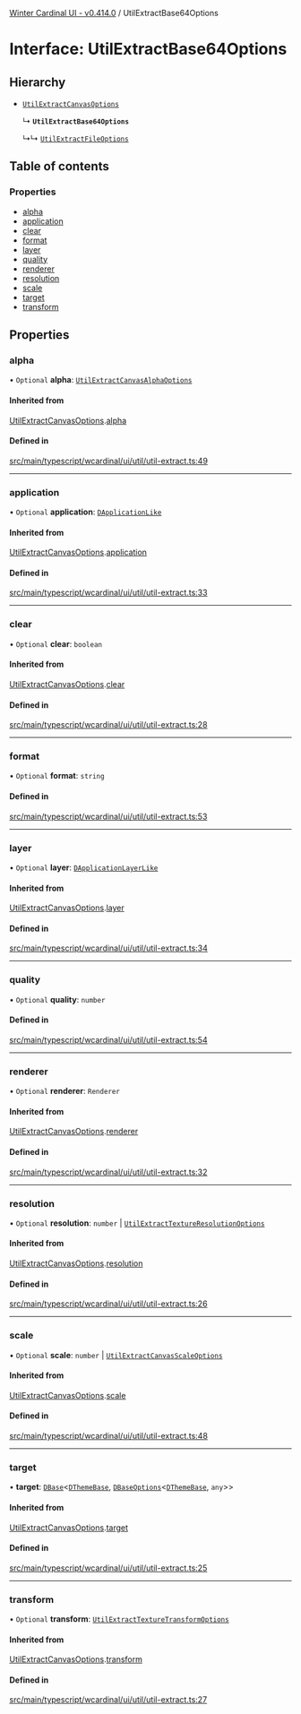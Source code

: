 [Winter Cardinal UI - v0.414.0](../index.md) / UtilExtractBase64Options

# Interface: UtilExtractBase64Options

## Hierarchy

- [`UtilExtractCanvasOptions`](UtilExtractCanvasOptions.md)

  ↳ **`UtilExtractBase64Options`**

  ↳↳ [`UtilExtractFileOptions`](UtilExtractFileOptions.md)

## Table of contents

### Properties

- [alpha](UtilExtractBase64Options.md#alpha)
- [application](UtilExtractBase64Options.md#application)
- [clear](UtilExtractBase64Options.md#clear)
- [format](UtilExtractBase64Options.md#format)
- [layer](UtilExtractBase64Options.md#layer)
- [quality](UtilExtractBase64Options.md#quality)
- [renderer](UtilExtractBase64Options.md#renderer)
- [resolution](UtilExtractBase64Options.md#resolution)
- [scale](UtilExtractBase64Options.md#scale)
- [target](UtilExtractBase64Options.md#target)
- [transform](UtilExtractBase64Options.md#transform)

## Properties

### alpha

• `Optional` **alpha**: [`UtilExtractCanvasAlphaOptions`](UtilExtractCanvasAlphaOptions.md)

#### Inherited from

[UtilExtractCanvasOptions](UtilExtractCanvasOptions.md).[alpha](UtilExtractCanvasOptions.md#alpha)

#### Defined in

[src/main/typescript/wcardinal/ui/util/util-extract.ts:49](https://github.com/winter-cardinal/winter-cardinal-ui/blob/v0.414.0/src/main/typescript/wcardinal/ui/util/util-extract.ts#L49)

___

### application

• `Optional` **application**: [`DApplicationLike`](DApplicationLike.md)

#### Inherited from

[UtilExtractCanvasOptions](UtilExtractCanvasOptions.md).[application](UtilExtractCanvasOptions.md#application)

#### Defined in

[src/main/typescript/wcardinal/ui/util/util-extract.ts:33](https://github.com/winter-cardinal/winter-cardinal-ui/blob/v0.414.0/src/main/typescript/wcardinal/ui/util/util-extract.ts#L33)

___

### clear

• `Optional` **clear**: `boolean`

#### Inherited from

[UtilExtractCanvasOptions](UtilExtractCanvasOptions.md).[clear](UtilExtractCanvasOptions.md#clear)

#### Defined in

[src/main/typescript/wcardinal/ui/util/util-extract.ts:28](https://github.com/winter-cardinal/winter-cardinal-ui/blob/v0.414.0/src/main/typescript/wcardinal/ui/util/util-extract.ts#L28)

___

### format

• `Optional` **format**: `string`

#### Defined in

[src/main/typescript/wcardinal/ui/util/util-extract.ts:53](https://github.com/winter-cardinal/winter-cardinal-ui/blob/v0.414.0/src/main/typescript/wcardinal/ui/util/util-extract.ts#L53)

___

### layer

• `Optional` **layer**: [`DApplicationLayerLike`](DApplicationLayerLike.md)

#### Inherited from

[UtilExtractCanvasOptions](UtilExtractCanvasOptions.md).[layer](UtilExtractCanvasOptions.md#layer)

#### Defined in

[src/main/typescript/wcardinal/ui/util/util-extract.ts:34](https://github.com/winter-cardinal/winter-cardinal-ui/blob/v0.414.0/src/main/typescript/wcardinal/ui/util/util-extract.ts#L34)

___

### quality

• `Optional` **quality**: `number`

#### Defined in

[src/main/typescript/wcardinal/ui/util/util-extract.ts:54](https://github.com/winter-cardinal/winter-cardinal-ui/blob/v0.414.0/src/main/typescript/wcardinal/ui/util/util-extract.ts#L54)

___

### renderer

• `Optional` **renderer**: `Renderer`

#### Inherited from

[UtilExtractCanvasOptions](UtilExtractCanvasOptions.md).[renderer](UtilExtractCanvasOptions.md#renderer)

#### Defined in

[src/main/typescript/wcardinal/ui/util/util-extract.ts:32](https://github.com/winter-cardinal/winter-cardinal-ui/blob/v0.414.0/src/main/typescript/wcardinal/ui/util/util-extract.ts#L32)

___

### resolution

• `Optional` **resolution**: `number` \| [`UtilExtractTextureResolutionOptions`](UtilExtractTextureResolutionOptions.md)

#### Inherited from

[UtilExtractCanvasOptions](UtilExtractCanvasOptions.md).[resolution](UtilExtractCanvasOptions.md#resolution)

#### Defined in

[src/main/typescript/wcardinal/ui/util/util-extract.ts:26](https://github.com/winter-cardinal/winter-cardinal-ui/blob/v0.414.0/src/main/typescript/wcardinal/ui/util/util-extract.ts#L26)

___

### scale

• `Optional` **scale**: `number` \| [`UtilExtractCanvasScaleOptions`](UtilExtractCanvasScaleOptions.md)

#### Inherited from

[UtilExtractCanvasOptions](UtilExtractCanvasOptions.md).[scale](UtilExtractCanvasOptions.md#scale)

#### Defined in

[src/main/typescript/wcardinal/ui/util/util-extract.ts:48](https://github.com/winter-cardinal/winter-cardinal-ui/blob/v0.414.0/src/main/typescript/wcardinal/ui/util/util-extract.ts#L48)

___

### target

• **target**: [`DBase`](../classes/DBase.md)\<[`DThemeBase`](DThemeBase.md), [`DBaseOptions`](DBaseOptions.md)\<[`DThemeBase`](DThemeBase.md), `any`\>\>

#### Inherited from

[UtilExtractCanvasOptions](UtilExtractCanvasOptions.md).[target](UtilExtractCanvasOptions.md#target)

#### Defined in

[src/main/typescript/wcardinal/ui/util/util-extract.ts:25](https://github.com/winter-cardinal/winter-cardinal-ui/blob/v0.414.0/src/main/typescript/wcardinal/ui/util/util-extract.ts#L25)

___

### transform

• `Optional` **transform**: [`UtilExtractTextureTransformOptions`](UtilExtractTextureTransformOptions.md)

#### Inherited from

[UtilExtractCanvasOptions](UtilExtractCanvasOptions.md).[transform](UtilExtractCanvasOptions.md#transform)

#### Defined in

[src/main/typescript/wcardinal/ui/util/util-extract.ts:27](https://github.com/winter-cardinal/winter-cardinal-ui/blob/v0.414.0/src/main/typescript/wcardinal/ui/util/util-extract.ts#L27)

